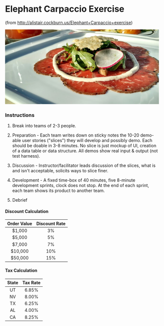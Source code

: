 # Elephant Carpaccio Exercise
(from http://alistair.cockburn.us/Elephant+Carpaccio+exercise)

![Carpaccio](media/carpaccio.jpg)

### Instructions

1. Break into teams of 2-3 people.

2. Preparation - Each team writes down on sticky notes the 10-20 demo-able user stories ("slices") they will develop and possibly demo. Each should be doable in 3-8 minutes. No slice is just mockup of UI, creation of a data table or data structure. All demos show real input & output (not test harness).

3. Discussion - Instructor/facilitator leads discussion of the slices, what is and isn't acceptable, solicits ways to slice finer.

4. Development - A fixed time-box of 40 minutes, five 8-minute development sprints, clock does not stop. At the end of each sprint, each team shows its product to another team.

5.	Debrief


#### Discount Calculation
|Order Value | Discount Rate|
| :---: | :---: |
|$1,000|3%|
|$5,000|5%|
|$7,000|7%|
|$10,000|10%|
|$50,000|15%|

#### Tax Calculation
|State | Tax Rate|
| :---: | :---: |
|UT|6.85%|
|NV|8.00%|
|TX|6.25%|
|AL|4.00%|
|CA|8.25%|
